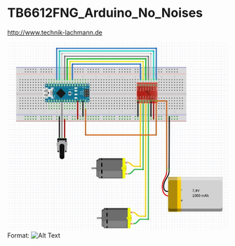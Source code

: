 # TB6612FNG_Arduino_No_Noises

http://www.technik-lachmann.de


![GitHub Logo](/Schaltplan_Fritzing_Motoren_Testen.JPG)
Format: ![Alt Text](url)
